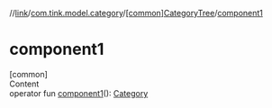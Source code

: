 //[link](../../index.md)/[com.tink.model.category](../index.md)/[[common]CategoryTree](index.md)/[component1](component1.md)



# component1  
[common]  
Content  
operator fun [component1](component1.md)(): [Category](../[common]-category/index.md)  



